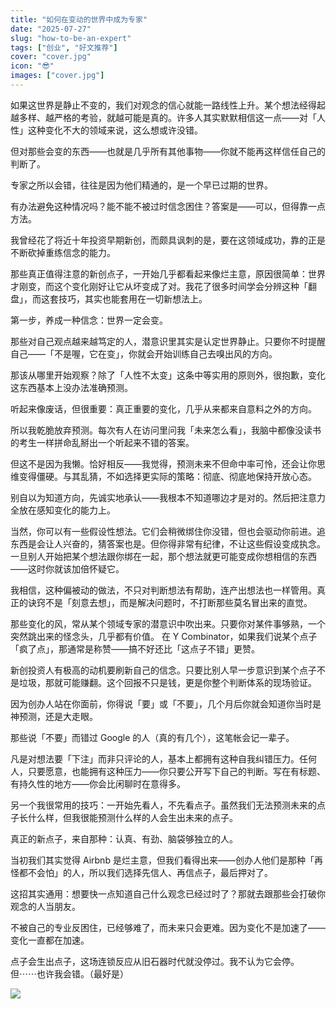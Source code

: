 ```yaml
---
title: "如何在变动的世界中成为专家"
date: "2025-07-27"
slug: "how-to-be-an-expert"
tags: ["创业", "好文推荐"]
cover: "cover.jpg"
icon: "😎"
images: ["cover.jpg"]
---
```

如果这世界是静止不变的，我们对观念的信心就能一路线性上升。某个想法经得起越多样、越严格的考验，就越可能是真的。许多人其实默默相信这一点——对「人性」这种变化不大的领域来说，这么想或许没错。



但对那些会变的东西——也就是几乎所有其他事物——你就不能再这样信任自己的判断了。



专家之所以会错，往往是因为他们精通的，是一个早已过期的世界。



有办法避免这种情况吗？能不能不被过时信念困住？答案是——可以，但得靠一点方法。



我曾经花了将近十年投资早期新创，而颇具讽刺的是，要在这领域成功，靠的正是不断砍掉重练信念的能力。



那些真正值得注意的新创点子，一开始几乎都看起来像烂主意，原因很简单：世界才刚变，而这个变化刚好让它从坏变成了对。我花了很多时间学会分辨这种「翻盘」，而这套技巧，其实也能套用在一切新想法上。



第一步，养成一种信念：世界一定会变。



那些对自己观点越来越笃定的人，潜意识里其实是认定世界静止。只要你不时提醒自己——「不是喔，它在变」，你就会开始训练自己去嗅出风的方向。



那该从哪里开始观察？除了「人性不太变」这条中等实用的原则外，很抱歉，变化这东西基本上没办法准确预测。



听起来像废话，但很重要：真正重要的变化，几乎从来都来自意料之外的方向。



所以我乾脆放弃预测。每次有人在访问里问我「未来怎么看」，我脑中都像没读书的考生一样拼命乱掰出一个听起来不错的答案。



但这不是因为我懒。恰好相反——我觉得，预测未来不但命中率可怜，还会让你思维变得僵硬。与其乱猜，不如选择更实际的策略：彻底、彻底地保持开放心态。



别自以为知道方向，先诚实地承认——我根本不知道哪边才是对的。然后把注意力全放在感知变化的能力上。



当然，你可以有一些假设性想法。它们会稍微绑住你没错，但也会驱动你前进。追东西是会让人兴奋的，猜答案也是。但你得非常有纪律，不让这些假设变成执念。
一旦别人开始把某个想法跟你绑在一起，那个想法就更可能变成你想相信的东西——这时你就该加倍怀疑它。



我相信，这种偏被动的做法，不只对判断想法有帮助，连产出想法也一样管用。真正的诀窍不是「刻意去想」，而是解决问题时，不打断那些莫名冒出来的直觉。



那些变化的风，常从某个领域专家的潜意识中吹出来。只要你对某件事够熟，一个突然跳出来的怪念头，几乎都有价值。
在 Y Combinator，如果我们说某个点子「疯了点」，那通常是称赞——搞不好还比「这点子不错」更赞。



新创投资人有极高的动机要刷新自己的信念。只要比别人早一步意识到某个点子不是垃圾，那就可能赚翻。这个回报不只是钱，更是你整个判断体系的现场验证。



因为创办人站在你面前，你得说「要」或「不要」，几个月后你就会知道你当时是神预测，还是大走眼。



那些说「不要」而错过 Google 的人（真的有几个），这笔帐会记一辈子。



凡是对想法要「下注」而非只评论的人，基本上都拥有这种自我纠错压力。任何人，只要愿意，也能拥有这种压力——你只要公开写下自己的判断。写在有标题、有持久性的地方——你会比闲聊时在意得多。



另一个我很常用的技巧：一开始先看人，不先看点子。虽然我们无法预测未来的点子长什么样，但我很能预测什么样的人会生出未来的点子。



真正的新点子，来自那种：认真、有劲、脑袋够独立的人。



当初我们其实觉得 Airbnb 是烂主意，但我们看得出来——创办人他们是那种「再怪都不会怕」的人，所以我们选择先信人、再信点子，最后押对了。



这招其实通用：想要快一点知道自己什么观念已经过时了？那就去跟那些会打破你观念的人当朋友。



不被自己的专业反困住，已经够难了，而未来只会更难。因为变化不是加速了——变化一直都在加速。



点子会生出点子，这场连锁反应从旧石器时代就没停过。我不认为它会停。
但⋯⋯也许我会错。（最好是）




![](https://prod-files-secure.s3.us-west-2.amazonaws.com/112d0858-5090-4d34-a606-b75eb8d65fd2/46476355-9cf3-4e99-9b7a-3531bc426380/1000202064.png?X-Amz-Algorithm=AWS4-HMAC-SHA256&X-Amz-Content-Sha256=UNSIGNED-PAYLOAD&X-Amz-Credential=ASIAZI2LB466RUOH4CTR%2F20250928%2Fus-west-2%2Fs3%2Faws4_request&X-Amz-Date=20250928T122255Z&X-Amz-Expires=3600&X-Amz-Security-Token=IQoJb3JpZ2luX2VjEDQaCXVzLXdlc3QtMiJIMEYCIQCzvAOWmyYjyDSLF5LWYCHltw7wpj15dm%2BwqflAQPk6ggIhAOpaQMmSzx3ftbRew%2BF549eVypd%2FYxD5Fi%2Brhb1S4PwAKogECL3%2F%2F%2F%2F%2F%2F%2F%2F%2F%2FwEQABoMNjM3NDIzMTgzODA1Igzs52bTAyyvO%2B7ronoq3APMJ0aydHmZeLGEeoyJSlEuBEHCy1wNPdDvI3XKDvjjoD7VPmDwuTjZbkU%2F29iuASaiCEm7fl3sQ%2F9VICK%2BylRLDHpH9VmYQfGmwfrT%2FKsTPt646uTLFNx0IU9%2FeEy%2FzIZ9jYDhMUZgSsmpejAWEEv%2B4Y9XEAa3ldzsmwK3zqdl5FF1pEdWysW%2F9526%2FTOSV1kWOwdB3HNWriUztjOyfHLcV6U9XoEUBrOQtZkj%2Fx%2FWCy8OtOvZiFE0GWYBncn9hp0OWtP1hqPQuDT5Ao8GCS5eph549e1Mgaq6gy7CoxC8mqgwaIUNQ%2Bws%2Fkkp4IfkIQc2c7FWd63oeSQW3caXoix3SKx75zn6W8To4vPfe6MNcxMOWQYlNU82hpSokmMJIk5Nv0UP8tjly4Hf3hVApO6aDIiefxAGaaBsUng%2FHWpTy%2B4ysX78tgGPjbSHXseO9AasIzwtvFDDlHJQUoVavWUjL7bKRsIw4kWxwZ%2BuEhtER6CCWwY2mfSE0xF1PGkIPIfxjRMuf7NsS2uVxLQiMwgpLUM32QKkb%2FyvBiUmmPvrHYIiOn%2BcHocdV%2B9VsTUr6cYBhrAJnFCx%2BMhVgucGcV3YGCzoj0CzKdDDTodrF2%2FTVFXbduXLfAx6YplQoDCFwOTGBjqkAQJLDZv5%2BrwCoGkN9Ec0ztNzvDLGKi6guHlv5Z9H92rtQiBdbiEOEaMW02OIpBIzKoUwXrKmlgjXBnQhhTdmLy2BeoKid6KTk8trWIgMCIwY%2FDYgJvBtsOQihDJi3V%2BGfuBHTjjtqCzUTuexdcp0fzcNC%2FcP2jnsPoMYh%2FpuPbsstFVbU9QFFib1jk0hXWKh2ZGrZ%2B%2FRBMW%2BzC%2BJCtA79tGGvGEn&X-Amz-Signature=e49fdcb22e1ca015ab4bfd6f9a723f578d66912193e92ed78947edbf8be7377d&X-Amz-SignedHeaders=host&x-amz-checksum-mode=ENABLED&x-id=GetObject)

